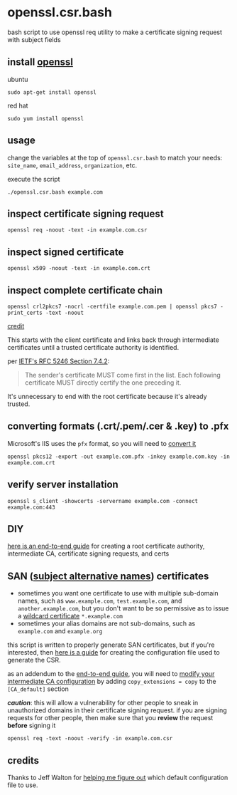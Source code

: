 # openssl.csr.bash
bash script to use openssl req utility to make a certificate signing request with subject fields

## install [openssl][1]

ubuntu

    sudo apt-get install openssl

red hat

    sudo yum install openssl

## usage
change the variables at the top of `openssl.csr.bash` to match your needs: `site_name`, `email_address`, `organization`, etc.

execute the script

    ./openssl.csr.bash example.com

## inspect certificate signing request

    openssl req -noout -text -in example.com.csr

## inspect signed certificate

    openssl x509 -noout -text -in example.com.crt

## inspect complete certificate chain

    openssl crl2pkcs7 -nocrl -certfile example.com.pem | openssl pkcs7 -print_certs -text -noout

[credit][9]

This starts with the client certificate and links back through intermediate
certificates until a trusted certificate authority is identified.

per [IETF's RFC 5246 Section 7.4.2][10]:

> The sender's certificate MUST come first in the list.
> Each following certificate MUST directly certify the one preceding it.

It's unnecessary to end with the root certificate because it's already trusted.

## converting formats (.crt/.pem/.cer & .key) to .pfx
Microsoft's IIS uses the `pfx` format, so you will need to [convert it][7]

    openssl pkcs12 -export -out example.com.pfx -inkey example.com.key -in example.com.crt

## verify server installation

    openssl s_client -showcerts -servername example.com -connect example.com:443

## DIY
[here is an end-to-end guide][3] for creating a root certificate authority,
intermediate CA, certificate signing requests, and certs

## SAN ([subject alternative names][8]) certificates
- sometimes you want one certificate to use with multiple sub-domain names, such as `www.example.com`, `test.example.com`, and `another.example.com`, but you don't want to be so permissive as to issue a [wildcard certificate][6] `*.example.com`
- sometimes your alias domains are not sub-domains, such as `example.com` and `example.org`

this script is written to properly generate SAN certificates, but if you're interested, then [here is a guide][4]
for creating the configuration file used to generate the CSR.

as an addendum to the [end-to-end guide][3], you will need to [modify your intermediate CA configuration][5]
by adding `copy_extensions = copy` to the `[CA_default]` section

***caution***: this will allow a vulnerability for other people to sneak in unauthorized domains in their
certificate signing request. if you are signing requests for other people, then make sure that you
**review** the request **before** signing it

    openssl req -text -noout -verify -in example.com.csr

## credits
Thanks to Jeff Walton for [helping me figure out][2] which default configuration file to use.

[1]:https://www.openssl.org/
[2]:http://stackoverflow.com/a/37042289/4233593
[3]:https://jamielinux.com/docs/openssl-certificate-authority/index.html
[4]:http://apetec.com/support/GenerateSAN-CSR.htm
[5]:http://stackoverflow.com/a/21340898/4233593
[6]:https://en.wikipedia.org/wiki/Wildcard_certificate
[7]:http://stackoverflow.com/a/17284371/4233593
[8]:https://en.wikipedia.org/wiki/SubjectAltName
[9]:https://serverfault.com/a/755815/331028
[10]:https://tools.ietf.org/html/rfc5246#section-7.4.2
